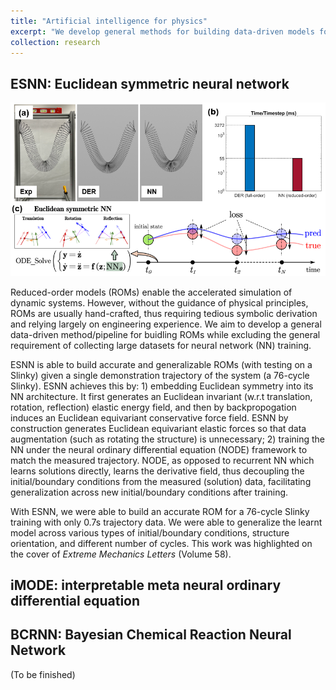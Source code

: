 ```yaml
---
title: "Artificial intelligence for physics"
excerpt: "We develop general methods for building data-driven models for dynamic systems, based on these models accelerate the computational simulation of these systems, and eventually to significantly benefit the design and control of complex systems. The problems we are tackling are generally characterized by 'high-dimensional low-data' regime. To build widely adoptable data-driven models for dynamic systems in such regime, we rely on three hierarchical levels of merits: interpertability, generalizability, and robustness."
collection: research
---
```

<!-- <br/><img src='/images/researchthemes_marineenergyconverter_overall.png'>" -->

## ESNN: Euclidean symmetric neural network

![](/images/ESNN.png)

Reduced-order models (ROMs) enable the accelerated simulation of dynamic systems. However, without the guidance of physical principles, ROMs are usually hand-crafted, thus requiring tedious symbolic derivation and relying largely on engineering experience. We aim to develop a general data-driven method/pipeline for buidling ROMs while excluding the general requirement of collecting large datasets for neural network (NN) training. 

ESNN is able to build accurate and generalizable ROMs (with testing on a Slinky) given a single demonstration trajectory of the system (a 76-cycle Slinky). ESNN achieves this by: 1) embedding Euclidean symmetry into its NN architecture. It first generates an Euclidean invariant (w.r.t translation, rotation, reflection) elastic energy field, and then by backpropogation induces an Euclidean equivariant conservative force field. ESNN by construction generates Euclidean equivariant elastic forces so that data augmentation (such as rotating the structure) is unnecessary; 2) training the NN under the neural ordinary differential equation (NODE) framework to match the measured trajectory. NODE, as opposed to recurrent NN which learns solutions directly, learns the derivative field, thus decoupling the initial/boundary conditions from the measured (solution) data, facilitating generalization across new initial/boundary conditions after training.

With ESNN, we were able to build an accurate ROM for a 76-cycle Slinky training with only 0.7s trajectory data. We were able to generalize the learnt model across various types of initial/boundary conditions, structure orientation, and different number of cycles. This work was highlighted on the cover of *Extreme Mechanics Letters* (Volume 58).

## iMODE: interpretable meta neural ordinary differential equation

## BCRNN: Bayesian Chemical Reaction Neural Network

(To be finished)

<!-- ![](/images/researchthemes_marineenergyconverter_overall.png)

Marine and hydrokinetic (MHK) energy conversion technology harvests the abundant wave and current energy in the ocean. The US department of energy (DOE) has identified 3 thrust research areas to advance the technology and commericial maturation of the MHK industry:
1. hydrodynamics
2. power take-off (PTO)
3. control -->